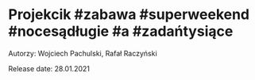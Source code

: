 # Projekcik #zabawa #superweekend #nocesądługie #a #zadańtysiące
Autorzy: Wojciech Pachulski, Rafał Raczyński

Release date: 28.01.2021
